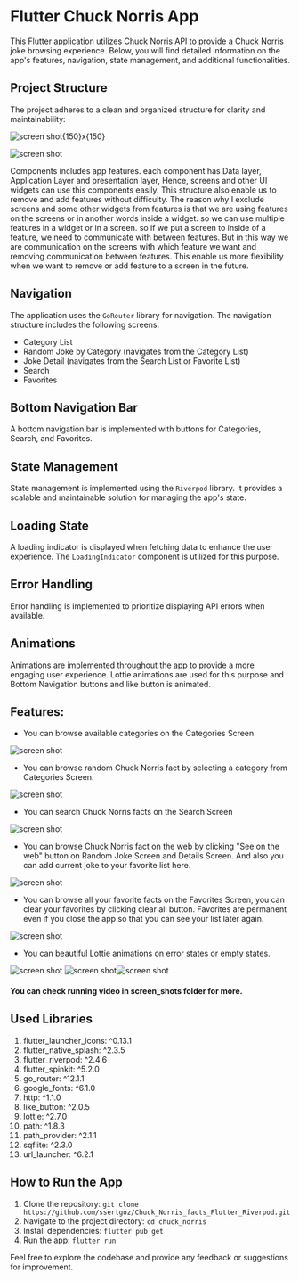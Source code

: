 
# Flutter Chuck Norris App


This Flutter application utilizes Chuck Norris API to provide a Chuck Norris joke browsing experience. Below, you will find detailed information on the app's features, navigation, state management, and additional functionalities.




## Project Structure

The project adheres to a clean and organized structure for clarity and maintainability:

![screen shot](screen_shots/folder.png){150}x{150}

![screen shot](screen_shots/1.png)

Components includes app features. each component has Data layer, Application Layer and presentation layer, Hence, screens and other UI widgets can use this components easily. This structure also enable us to remove and add features without difficulty. The reason why I exclude screens and some other widgets from features is that we are using features on the screens or in another words inside a widget. so we can use multiple features in a widget or in a screen. so if we put a screen to inside of a feature, we need to communicate with between features. But in this way we are communication on the screens with which feature we want and removing communication between features. This enable us more flexibility when we want to remove or add feature to a screen in the future.    

## Navigation

The application uses the `GoRouter` library for navigation. The navigation structure includes the following screens:

-   Category List
-   Random Joke by Category (navigates from the Category List)
-   Joke Detail (navigates from the Search List or Favorite List)
-   Search
-   Favorites

## Bottom Navigation Bar

A bottom navigation bar is implemented with buttons for Categories, Search, and Favorites. 

## State Management

State management is implemented using the `Riverpod` library. It provides a scalable and maintainable solution for managing the app's state.

## Loading State

A loading indicator is displayed when fetching data to enhance the user experience. The `LoadingIndicator` component is utilized for this purpose.


## Error Handling

Error handling is implemented to prioritize displaying API errors when available. 

## Animations
Animations are implemented throughout the app to provide a more engaging user experience. Lottie animations are used for this purpose and Bottom Navigation buttons and like button is animated. 

## Features:

* You can browse available categories on the Categories Screen

![screen shot](screen_shots/2.png)


* You can browse random Chuck Norris fact by selecting a category from Categories Screen.

![screen shot](screen_shots/3.png)


*  You can search Chuck Norris facts on the Search Screen

![screen shot](screen_shots/4.png)


*  You can browse Chuck Norris fact on the web by clicking "See on the web" button on Random Joke Screen and Details Screen. And also you can add current joke to your favorite list here.

![screen shot](screen_shots/3.png)


*  You can browse all your favorite facts on the Favorites Screen, you can clear your favorites by clicking clear all button. Favorites are permanent even if you close the app so that you can see your list later again.

![screen shot](screen_shots/5.png)


*  You can beautiful Lottie animations on error states or empty states. 

![screen shot](screen_shots/6.png) ![screen shot](screen_shots/7.png)![screen shot](screen_shots/8.png) 

#### You can check running video in screen_shots folder for more. 

## Used Libraries

 1. flutter_launcher_icons: ^0.13.1
 2. flutter_native_splash: ^2.3.5
 3. flutter_riverpod: ^2.4.6
 4. flutter_spinkit: ^5.2.0
 5. go_router: ^12.1.1
 6. google_fonts: ^6.1.0
 7. http: ^1.1.0
 8. like_button: ^2.0.5
 9. lottie: ^2.7.0
 10. path: ^1.8.3
 11. path_provider: ^2.1.1
 12. sqflite: ^2.3.0
 13. url_launcher: ^6.2.1

## How to Run the App

1.  Clone the repository: `git clone https://github.com/ssertgoz/Chuck_Norris_facts_Flutter_Riverpod.git`
2.  Navigate to the project directory: `cd chuck_norris`
3.  Install dependencies: `flutter pub get`
4.  Run the app: `flutter run`

Feel free to explore the codebase and provide any feedback or suggestions for improvement.

